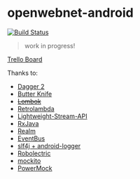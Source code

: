 # openwebnet-android

[![Build Status](https://travis-ci.org/openwebnet/openwebnet-android.svg)](https://travis-ci.org/openwebnet/openwebnet-android)
<!--[![Coverage Status](https://coveralls.io/repos/github/openwebnet/openwebnet-android/badge.svg?branch=master)](https://coveralls.io/github/openwebnet/openwebnet-android?branch=master)-->


> work in progress!

[Trello Board](https://trello.com/b/KwVQLhoj/openwebnet-android)

Thanks to:

* [Dagger 2](http://google.github.io/dagger)
* [Butter Knife](http://jakewharton.github.io/butterknife)
* ~~[Lombok](https://projectlombok.org)~~
* [Retrolambda](https://github.com/orfjackal/retrolambda)
* [Lightweight-Stream-API](https://github.com/aNNiMON/Lightweight-Stream-API)
* [RxJava](https://github.com/ReactiveX/RxJava)
* [Realm](https://realm.io)
* [EventBus](https://github.com/greenrobot/EventBus)
* [slf4j + android-logger](http://noveogroup.github.io/android-logger)
* [Robolectric](http://robolectric.org/)
* [mockito](http://mockito.org/)
* [PowerMock](https://github.com/jayway/powermock)
